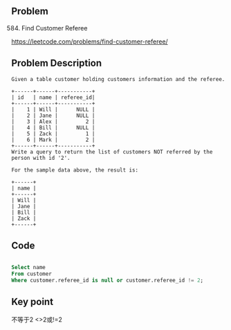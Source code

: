 ## Problem

584. Find Customer Referee

https://leetcode.com/problems/find-customer-referee/

## Problem Description

```
Given a table customer holding customers information and the referee.

+------+------+-----------+
| id   | name | referee_id|
+------+------+-----------+
|    1 | Will |      NULL |
|    2 | Jane |      NULL |
|    3 | Alex |         2 |
|    4 | Bill |      NULL |
|    5 | Zack |         1 |
|    6 | Mark |         2 |
+------+------+-----------+
Write a query to return the list of customers NOT referred by the person with id '2'.

For the sample data above, the result is:

+------+
| name |
+------+
| Will |
| Jane |
| Bill |
| Zack |
+------+

```

## Code

``` sql

Select name
From customer 
Where customer.referee_id is null or customer.referee_id != 2;

```

## Key point

不等于2 <>2或!=2

